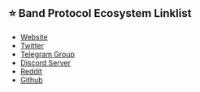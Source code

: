 ## ⭐️ Band Protocol Ecosystem Linklist
- <a href="https://bandprotocol.com/" target="_blank">Website</a>
- <a href="https://twitter.com/bandprotocol" target="_blank">Twitter</a>
- <a href="https://t.me/bandprotocol" target="_blank">Telegram Group</a>
- <a href="https://discord.com/invite/3t4bsY7" target="_blank">Discord Server</a>
- <a href="https://reddit.com/r/bandprotocol" target="_blank">Reddit</a>
- <a href="https://github.com/bandprotocol" target="_blank">Github</a>